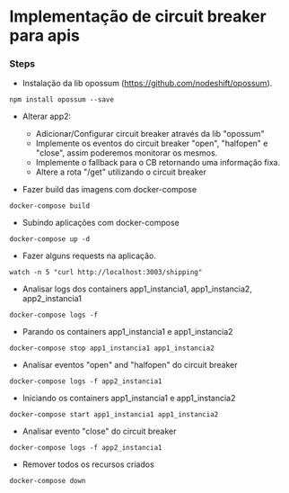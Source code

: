 # Implementação de circuit breaker para apis

### Steps
* Instalação da lib opossum (https://github.com/nodeshift/opossum).
```
npm install opossum --save
```
* Alterar app2:
  * Adicionar/Configurar circuit breaker através da lib "opossum"
  * Implemente os eventos do circuit breaker "open", "halfopen" e "close", assim poderemos monitorar os mesmos.
  * Implemente o fallback para o CB retornando uma informação fixa.
  * Altere a rota "/get" utilizando o circuit breaker

* Fazer build das imagens com docker-compose
```
docker-compose build
```
* Subindo aplicações com docker-compose
```
docker-compose up -d
```
* Fazer alguns requests na aplicação.
```
watch -n 5 "curl http://localhost:3003/shipping"
```
* Analisar logs dos containers app1_instancia1, app1_instancia2, app2_instancia1
```
docker-compose logs -f
```
* Parando os containers app1_instancia1 e app1_instancia2
```
docker-compose stop app1_instancia1 app1_instancia2
```
* Analisar eventos "open" and "halfopen" do circuit breaker
```
docker-compose logs -f app2_instancia1
```
* Iniciando os containers app1_instancia1 e app1_instancia2
```
docker-compose start app1_instancia1 app1_instancia2
```
* Analisar evento "close" do circuit breaker
```
docker-compose logs -f app2_instancia1
```
* Remover todos os recursos criados
```
docker-compose down
```